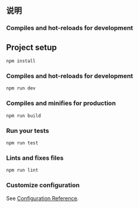## 说明

### Compiles and hot-reloads for development

## Project setup
```
npm install
```

### Compiles and hot-reloads for development
```
npm run dev
```

### Compiles and minifies for production
```
npm run build
```

### Run your tests
```
npm run test
```

### Lints and fixes files
```
npm run lint

```

### Customize configuration
See [Configuration Reference](https://cli.vuejs.org/config/).
